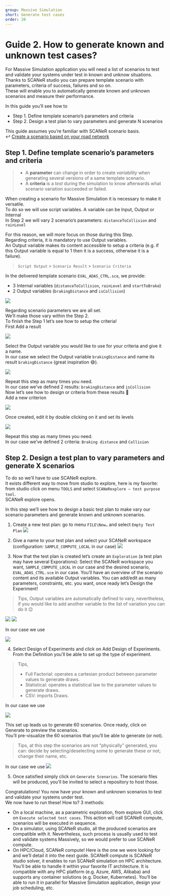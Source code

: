 ```yaml
---
group: Massive Simulation
short: Generate test cases
order: 20
---
```


# Guide 2. How to generate known and unknown test cases?

For Massive Simulation application you will need a list of scenarios to test and validate your systems under test in known and unknow situations.  
Thanks to SCANeR studio you can prepare template scenario with parameters, criteria of success, failures and so on.  
These will enable you to automatically generate known and unknown scenarios and measure their performance.  

In this guide you’ll see how to
- Step 1.	Define template scenario’s parameters and criteria
- Step 2.	Design a test plan to vary parameters and generate N scenarios

This guide assumes you’re familiar with SCANeR scenario basis.  
:leftwards_arrow_with_hook: [Create a scenario based on your road network](../HT_Create_your_first_test_case/HT_Create_your_first_test_case.md)

## Step 1. Define template scenario’s parameters and criteria

> * A **parameter** can change in order to create *variability* when generating several versions of a same template scenario.
> * A **criteria** is a *test* during the simulation to know afterwards what scenario variation succeeded or failed.

When creating a scenario for Massive Simulation it is necessary to make it versatile.  
To do so we will use script variables. A variable can be Input, Output or Internal  
In Step 2 we will vary 2 scenario’s parameters: `distanceToCollision` and `rainLevel` 

For this reason, we will more focus on those during this Step.  
Regarding criteria, it is mandatory to use Output variables.  
An Output variable makes its content accessible to setup a criteria (e.g. if this Output variable is equal to 1 then it is a success, otherwise it is a failure).
> `Script Output` > `Scenario Result` > `Scenario Criteria`

In the delivered template scenario `EVAL_ADAS_CTRL.sce`, we provide:
* 3 Internal variables (`distanceToCollision`, `rainLevel` and `startToBrake`)
* 2 Output variables (`brakingDistance` and `isCollision`)

![](./assets/Variables.png)

Regarding scenario parameters we are all set.  
We’ll make those vary within the Step 2.  
To finish the Step 1 let’s see how to setup the criteria!  
First Add a result  

![](./assets/AddResults.png)

Select the Output variable you would like to use for your criteria and give it a name.  
In our case we select the Output variable `brakingDistance` and name its result `brakingDistance` (great inspiration 😅).

![](./assets/LinkEdition.png)

Repeat this step as many times you need.  
In our case we’ve defined 2 results: `brakingDistance` and `isCollision`  
Now let’s see how to design or criteria from these results 🤔  
Add a new criterion  

![](./assets/AddCriterion.png)

Once created, edit it by double clicking on it and set its levels  

![](./assets/EditCriterion.png)

Repeat this step as many times you need.  
In our case we’ve defined 2 criteria: `Braking distance` and `Collision`  

## Step 2. Design a test plan to vary parameters and generate X scenarios

To do so we’ll have to use SCANeR explore.  
It exists different way to move from studio to explore, here is my favorite: from studio click on menu `TOOLS` and select `SCANeRexplore – test purpose tool`.  
SCANeR explore opens. 

In this step we’ll see how to design a basic test plan to make vary our scenario parameters and generate known and unknown scenarios.  

1. Create a new test plan: go to menu `FILE\New…` and select `Empty Test Plan`
![](./assets/NewTesPlan.png)

2. Give a name to your test plan and select your SCANeR workspace (configuration: `SAMPLE_COMPUTE_LOCAL` in our case)
![](./assets/NewTesPlan2.png)

3. Now that the test plan is created let’s create an `Exploration` (a test plan may have several Exporations): Select the SCANeR workspace you want, `SAMPLE_COMPUTE_LOCAL` in our case and the desired scenario, `EVAL_ADAS_CTRL.sce` in our case. You’ll have an overview of the scenario content and its available Output variables. You can add/edit as many parameters, constraints, etc. you want, once ready let’s Design the Experiment!

> Tips, Output variables are automatically defined to vary, nevertheless, if you would like to add another variable to the list of variation you can do it 😉

![](./assets/ScenarioSelection.png)
![](./assets/NewExploration.png)

In our case we use

![](./assets/Parameters.png)

4. Select Design of Experiments and click on Add Design of Experiments. From the Definition you’ll be able to set up the type of experiment.

> Tips,
> * Full Factorial: operates a cartesian product between parameter values to generate draws.
> * Statistical: operates a statistical law to the parameter values to generate draws.
> * CSV: imports Draws.

In our case we use

![](./assets/DoE.png)

This set up leads us to generate 60 scenarios. 
Once ready, click on Generate to preview the scenarios.  
You’ll pre-visualize the 60 scenarios that you’ll be able to generate (or not).  

> Tips, at this step the scenarios are not “physically” generated, you can: decide by selecting/deselecting some to generate these or not; change their name, etc.

In our case we use
![](./assets/DoE2.png)

5. Once satisfied simply click on `Generate Scenarios`. The scenario files will be produced, you’ll be invited to select a repository to host those.

Congratulations! You now have your known and unknown scenarios to test and validate your systems under test.  
We now have to run these! How to? 3 methods:
* On a local machine, as a parametric exploration, from explore GUI, click on `Execute selected test cases`. This action will call SCANeR compute, scenarios will be executed in sequence.
* On a simulator, using SCANeR studio, all the produced scenarios are compatible with it. Nevertheless, such process is usually used to test and validate systems Massively, so we would prefer to use SCANeR compute.
* On HPC/Cloud, SCANeR compute! Here is the one we were looking for and we’ll detail it into the next guide. SCANeR compute is SCANeR studio solver, it enables to run SCANeR simulation on HPC architecture. You’ll be able to handle it within your favorite IT architecture. It is compatible with any HPC platform (e.g. Azure, AWS, Alibaba) and supports any container solutions (e.g. Docker, Kubernetes). You’ll be able to run it in parallel for Massive Simulation application, design your job scheduling, etc.


